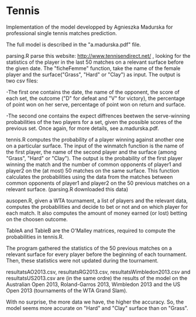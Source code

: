 # Tennis

Implementation of the model developped by Agnieszka Madurska for professional single tennis matches prediction.

The full model is described  in the "a.madurska.pdf" file.

parsing.R parse this website: http://www.tennisendirect.net/ , looking for the statistics of the player in the last 50 matches on a relevant surface before the given date.
The "ficheFemme" function, take the name of the female player and the surface("Grass", "Hard" or "Clay") as input.
The output is two csv files:

-The first one contains the date, the name of the opponent, the score of each set, the outcome ("D" for defeat and "V" for victory), the percentage of point won on her serve, percentage of point won on return and surface.

-The second one contains the expect diffrences beetwen the serve-winning probabilities of the two players for a set, given the possible scores of the previous set. Once again, for more details, see a.madurska.pdf.



tennis.R computes the probability of a player winning against another one on a particular surface.
The input of the winmatch function is the name of the first player, the name of the second player and the surface (among "Grass", "Hard" or "Clay").
The output is the probability of the first player winning the match and the number of common opponents of player1 and player2 on the (at most) 50 matches on the same surface.
This function calculates the probabilities using the data from the matches between common opponents of player1 and player2 on the 50 previous matches on a relevant surface. (parsing.R downloaded this data)


ausopen.R, given a WTA tournament, a list of players and the relevant data, computes the probabilities and decide to bet or not and on which player for each match.
It also computes the amount of money earned (or lost) betting on the choosen outcome.


TableA and TableB are the O'Malley matrices, required to compute the probabilities in tennis.R.



The program gathered the statistics of the 50 previous matches on a relevant surface for every player before the beginning of each tournament.
Then, these statistics were not updated during the tournament.


resultatsAO2013.csv, resultatsRG2013.csv, resultatsWimbledon2013.csv and resultatsUS2013.csv are (in the same ordre) the results of the model on the Australian Open 2013, Roland-Garros 2013, Wimbledon 2013 and the US Open 2013 (tournaments of the WTA Grand Slam).

With no surprise, the more data we have, the higher the accuracy. So, the model seems more accurate on "Hard" and "Clay" surface than on "Grass".
